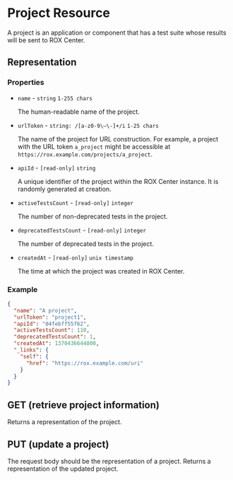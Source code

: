 # Project Resource

A project is an application or component that has a test suite whose results will be sent to ROX Center.

## Representation

### Properties

* `name` - `string` `1-255 chars`

  The human-readable name of the project.

* `urlToken` - `string: /[a-z0-9\—\-]+/i` `1-25 chars`

  The name of the project for URL construction.
  For example, a project with the URL token `a_project` might be accessible at `https://rox.example.com/projects/a_project`.

* `apiId` - `[read-only]` `string`

  A unique identifier of the project within the ROX Center instance.
  It is randomly generated at creation.

* `activeTestsCount` - `[read-only]` `integer`

  The number of non-deprecated tests in the project.

* `deprecatedTestsCount` - `[read-only]` `integer`

  The number of deprecated tests in the project.

* `createdAt` - `[read-only]` `unix timestamp`

  The time at which the project was created in ROX Center.

### Example

```json
{
  "name": "A project",
  "urlToken": "project1",
  "apiId": "04febff55f62",
  "activeTestsCount": 110,
  "deprecatedTestsCount": 1,
  "createdAt": 1370436644000,
  "_links": {
    "self": {
      "href": "https://rox.example.com/uri"
    }
  }
}
```

## GET (retrieve project information)

Returns a representation of the project.

## PUT (update a project)

The request body should be the representation of a project.
Returns a representation of the updated project.
